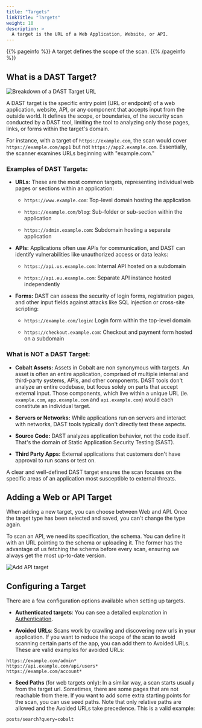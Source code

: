 ```yaml
---
title: "Targets"
linkTitle: "Targets"
weight: 10
description: >
  A target is the URL of a Web Application, Website, or API.
---
```


{{% pageinfo %}}
A target defines the scope of the scan.
{{% /pageinfo %}}

## What is a DAST Target?

![Breakdown of a DAST Target URL](/deepdive/scans/Anatomy_DASTTarget.png "Breakdown of a DAST Target URL")

A DAST target is the specific entry point (URL or endpoint) of a web application, website, API, or any component that accepts input from the outside world. It defines the scope, or boundaries, of the security scan conducted by a DAST tool, limiting the tool to analyzing only those pages, links, or forms within the target's domain.

For instance, with a target of `https://example.com`, the scan would cover `https://example.com/app1` but not `https://app2.example.com`. Essentially, the scanner examines URLs beginning with "example.com."

### Examples of DAST Targets:

- **URLs:** These are the most common targets, representing individual web pages or sections within an application:

  - `https://www.example.com`: Top-level domain hosting the application

  - `https://example.com/blog`: Sub-folder or sub-section within the application

  - `https://admin.example.com`: Subdomain hosting a separate application

- **APIs:** Applications often use APIs for communication, and DAST can identify vulnerabilities like unauthorized access or data leaks:

  - `https://api.us.example.com`: Internal API hosted on a subdomain

  - `https://api.eu.example.com`: Separate API instance hosted independently

- **Forms:** DAST can assess the security of login forms, registration pages, and other input fields against attacks like SQL injection or cross-site scripting:

  - `https://example.com/login`: Login form within the top-level domain

  - `https://checkout.example.com`: Checkout and payment form hosted on a subdomain

### What is NOT a DAST Target:

- **Cobalt Assets:** Assets in Cobalt are non synonymous with targets. An asset is often an entire application, comprised of multiple internal and third-party systems, APIs, and other components. DAST tools don't analyze an entire codebase, but focus solely on parts that accept external input. Those components, which live within a unique URL (ie. `example.com`, `app.example.com` and `api.example.com`) would each constitute an individual target.

- **Servers or Networks:** While applications run on servers and interact with networks, DAST tools typically don't directly test these aspects.

- **Source Code:** DAST analyzes application behavior, not the code itself. That's the domain of Static Application Security Testing (SAST).

- **Third Party Apps:** External applications that customers don't have approval to run scans or test on.

A clear and well-defined DAST target ensures the scan focuses on the specific areas of an application most susceptible to external threats.

## Adding a Web or API Target

When adding a new target, you can choose between Web and API. Once the target type has been selected and saved, you can't change the type again.

To scan an API, we need its specification, the schema. You can define it with an URL pointing to the schema or uploading it. The former has the advantage of us fetching the schema before every scan, ensuring we always get the most up-to-date version.

![Add API target](/deepdive/scans/2_AddTarget-API.png "Add API target")<br>

## Configuring a Target

There are a few configuration options available when setting up targets.

- **Authenticated targets**: You can see a detailed explanation in [Authentication].

- **Avoided URLs**: Scans work by crawling and discovering new urls in your application. If you want to reduce the scope of the scan to
avoid scanning certain parts of the app, you can add them to Avoided URLs. These are valid examples for avoided URLs:
```
https://example.com/admin*
https://api.example.com/api/users*
https://example.com/account*
```
- **Seed Paths** (for web targets only): In a similar way, a scan starts usually from the target url. Sometimes, there are some pages that are not reachable from there. If you want to add some extra starting points for the scan, you can use seed paths. Note that only relative paths are allowed and the Avoided URLs take precedence. This is a valid example:

```
posts/search?query=cobalt
```

<!-- links -->
[Authentication]: /platform-deep-dive/scans/target_auth

